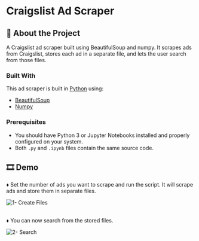 # Craigslist Ad Scraper

## 🧾 About the Project
A Craigslist ad scraper built using BeautifulSoup and numpy.
It scrapes ads from Craigslist, stores each ad in a separate file, and lets the user search from those files.

### Built With

This ad scraper is built in [Python](https://python.org) using:
* [BeautifulSoup](https://www.crummy.com/software/BeautifulSoup/bs4/doc/)
* [Numpy](https://numpy.org/doc/stable/)

### Prerequisites
* You should have Python 3 or Jupyter Notebooks installed and properly configured on your system.
* Both `.py` and `.ipynb` files contain the same source code.

## 🎞 Demo
♦ Set the number of ads you want to scrape and run the script. It will scrape ads and store them in separate files.

![1- Create Files](https://user-images.githubusercontent.com/70039999/117896228-8db48f00-b2d9-11eb-924e-b58fddbe9e06.gif)

\
♦ You can now search from the stored files.

![2- Search](https://user-images.githubusercontent.com/70039999/118020530-9b1e5780-b373-11eb-8be5-b7d50db128bf.gif)

